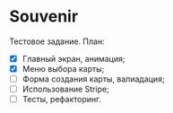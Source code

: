# Souvenir
Тестовое задание. План:
- [x] Главный экран, анимация;
- [x] Меню выбора карты;
- [ ] Форма создания карты, валиадация;
- [ ] Использование Stripe;
- [ ] Тесты, рефакторинг.

